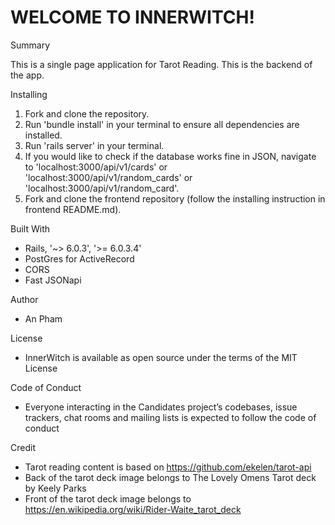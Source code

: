 # WELCOME TO INNERWITCH!

 Summary

This is a single page application for Tarot Reading. This is the backend of the app.


 Installing

1. Fork and clone the repository.
2. Run 'bundle install' in your terminal to ensure all dependencies are installed.
3. Run 'rails server' in your terminal.
4. If you would like to check if the database works fine in JSON, navigate to 'localhost:3000/api/v1/cards' or 'localhost:3000/api/v1/random_cards' or 'localhost:3000/api/v1/random_card'.
5. Fork and clone the frontend repository (follow the installing instruction in frontend README.md).


 Built With

- Rails, '~> 6.0.3', '>= 6.0.3.4'
- PostGres for ActiveRecord
- CORS
- Fast JSONapi

 Author

- An Pham

 License

- InnerWitch is available as open source under the terms of the MIT License

 Code of Conduct

- Everyone interacting in the Candidates project’s codebases, issue trackers, chat rooms and mailing lists is expected to follow the code of conduct

Credit

- Tarot reading content is based on https://github.com/ekelen/tarot-api 
- Back of the tarot deck image belongs to The Lovely Omens Tarot deck by Keely Parks
- Front of the tarot deck image belongs to https://en.wikipedia.org/wiki/Rider-Waite_tarot_deck 